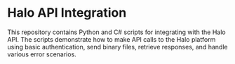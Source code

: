 
# Halo API Integration

This repository contains Python and C# scripts for integrating with the Halo API. The scripts demonstrate how to make API calls to the Halo platform using basic authentication, send binary files, retrieve responses, and handle various error scenarios.
